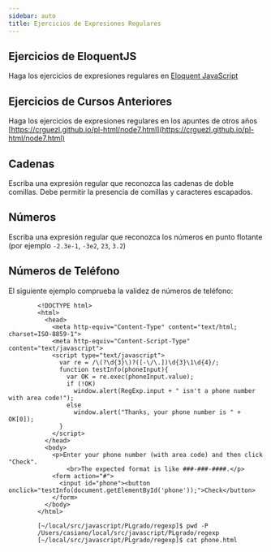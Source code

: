 ```yaml
---
sidebar: auto
title: Ejercicios de Expresiones Regulares 
---
```


<!-- {#section:ejercicioslastindex} -->


## Ejercicios de EloquentJS

Haga los ejercicios de expresiones regulares en 
[Eloquent JavaScript](https://eloquentjavascript.net/09_regexp.html#h_TcUD2vzyMe)

## Ejercicios de Cursos Anteriores

Haga los ejercicios de expresiones regulares en los apuntes de otros años
[https://crguezl.github.io/pl-html/node7.html](https://crguezl.github.io/pl-html/node7.html)

## Cadenas

Escriba una expresión regular que reconozca las cadenas de doble
comillas. Debe permitir la presencia de comillas y caracteres
escapados.

## Números

Escriba una expresión regular que reconozca los números en punto flotante (por ejemplo `-2.3e-1`, `-3e2`, `23`, `3.2`)

## Números de Teléfono

El siguiente ejemplo comprueba la validez de números de teléfono:

```html{7}
        <!DOCTYPE html>
        <html>  
          <head>  
            <meta http-equiv="Content-Type" content="text/html; charset=ISO-8859-1">  
            <meta http-equiv="Content-Script-Type" content="text/javascript">  
            <script type="text/javascript">  
              var re = /\(?\d{3}\)?([-\/\.])\d{3}\1\d{4}/;  
              function testInfo(phoneInput){  
                var OK = re.exec(phoneInput.value);  
                if (!OK)  
                  window.alert(RegExp.input + " isn't a phone number with area code!");  
                else
                  window.alert("Thanks, your phone number is " + OK[0]);  
              }  
            </script>  
          </head>  
          <body>  
            <p>Enter your phone number (with area code) and then click "Check".
                <br>The expected format is like ###-###-####.</p>
            <form action="#">  
              <input id="phone"><button onclick="testInfo(document.getElementById('phone'));">Check</button>
            </form>  
          </body>  
        </html>
```

```
        [~/local/src/javascript/PLgrado/regexp]$ pwd -P
        /Users/casiano/local/src/javascript/PLgrado/regexp
        [~/local/src/javascript/PLgrado/regexp]$ cat phone.html
```
